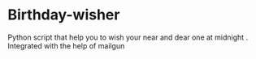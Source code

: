 # Birthday-wisher
Python script that help you to wish your near and dear one at midnight . 
Integrated with the help of mailgun
